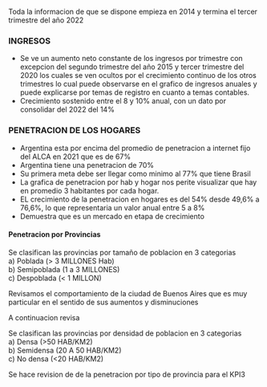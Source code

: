 Toda la informacion de que se dispone empieza en 2014 y termina el tercer trimestre del año 2022

### INGRESOS

- Se ve un aumento neto constante de los ingresos por trimestre con excepcion del segundo trimestre del año 2015 y tercer trimestre del 2020 los cuales se ven ocultos por el crecimiento continuo de los otros trimestres lo cual puede observarse en el grafico de ingresos anuales y puede explicarse por temas de registro en cuanto a temas contables.
- Crecimiento sostenido entre el 8 y 10% anual, con un dato por consolidar del 2022 del 14%
  
### PENETRACION DE LOS HOGARES

- Argentina esta por encima del promedio de penetracion a internet fijo del ALCA en 2021 que es de 67%
- Argentina tiene una penetracion de 70%
- Su primera meta debe ser llegar como minimo al 77% que tiene Brasil
- La grafica de penetracion por hab y hogar nos perite visualizar que hay en promedio 3 habitantes por cada hogar.
- EL crecimiento de la penetracion en hogares es del 54% desde 49,6% a 76,6%, lo que representaria un valor anual entre 5 a 8%
- Demuestra que es un mercado en etapa de crecimiento

#### Penetracion por Provincias

Se clasifican las provincias por tamaño de poblacion en 3 categorias  
a) Poblada        (> 3 MILLONES Hab)  
b) Semipoblada    (1 a 3 MILLONES)  
c) Despoblada     (< 1 MILLON)  

Revisamos el comportamiento de la ciudad de Buenos Aires que es muy particular en el sentido de sus aumentos y disminuciones

A continuacion revisa

Se clasifican las provincias por densidad de poblacion en 3 categorias  
a) Densa           (>50 HAB/KM2)  
b) Semidensa       (20 A 50 HAB/KM2)  
c) No densa        (<20 HAB/KM2)

Se hace revision de de la penetracion por tipo de provincia para el KPI3
